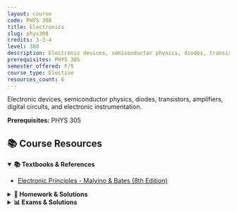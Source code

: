 ```yaml
---
layout: course
code: PHYS 308
title: Electronics
slug: phys308
credits: 3-3-4
level: 300
description: Electronic devices, semiconductor physics, diodes, transistors, amplifiers, digital circuits, and electronic instrumentation.
prerequisites: PHYS 305
semester_offered: F/S
course_type: Elective
resources_count: 6
---
```


Electronic devices, semiconductor physics, diodes, transistors, amplifiers, digital circuits, and electronic instrumentation.

**Prerequisites:** PHYS 305

## 📚 Course Resources

<details open>
<summary><strong>📚 Textbooks & References</strong></summary>
<ul>
<li><a href="/assets/resources/electives/phys308/textbooks/Electronic Principles Eighth Edition Edited by Albert Malvino and David Bates.pdf">Electronic Principles - Malvino & Bates (8th Edition)</a></li>
</ul>
</details>

<details>
<summary><strong>📝 Homework & Solutions</strong></summary>
<ul>
<li><a href="/assets/resources/electives/phys308/homework/Homework 1 (solution).docx">Homework 1 - Solution</a></li>
<li><a href="/assets/resources/electives/phys308/homework/Homework 2 (solution) (1).docx">Homework 2 - Solution</a></li>
</ul>
</details>

<details>
<summary><strong>📊 Exams & Solutions</strong></summary>
<ul>
<li><a href="/assets/resources/electives/phys308/exams/First Major Exam (solution) (1).docx">First Major Exam - Solution</a></li>
<li><a href="/assets/resources/electives/phys308/exams/Second Major Exam (solution).docx">Second Major Exam - Solution</a></li>
<li><a href="/assets/resources/electives/phys308/exams/Final Exam (solution) (2).docx">Final Exam - Solution</a></li>
</ul>
</details>